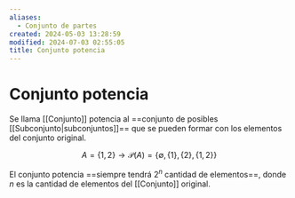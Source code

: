 ```yaml
---
aliases:
  - Conjunto de partes
created: 2024-05-03 13:28:59
modified: 2024-07-03 02:55:05
title: Conjunto potencia
---
```


# Conjunto potencia

Se llama [[Conjunto]] potencia al ==conjunto de posibles [[Subconjunto|subconjuntos]]== que se pueden formar con los elementos del conjunto original.

$$
A = \{1,2\}
\rightarrow
\mathcal{P} (A) = \{ \emptyset, \{1\}, \{2\}, \{1,2\} \}
$$

El conjunto potencia ==siempre tendrá $2^n$ cantidad de elementos==, donde $n$ es la cantidad de elementos del [[Conjunto]] original.
